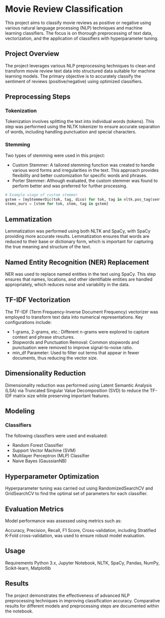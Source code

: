# Movie Review Classification
This project aims to classify movie reviews as positive or negative using various natural language processing (NLP) techniques and machine learning classifiers. The focus is on thorough preprocessing of text data, vectorization, and the application of classifiers with hyperparameter tuning.

## Project Overview
The project leverages various NLP preprocessing techniques to clean and transform movie review text data into structured data suitable for machine learning models. The primary objective is to accurately classify the sentiment of reviews (positive/negative) using optimized classifiers.

## Preprocessing Steps

### Tokenization
Tokenization involves splitting the text into individual words (tokens). This step was performed using the NLTK tokenizer to ensure accurate separation of words, including handling punctuation and special characters.

### Stemming
Two types of stemming were used in this project:

- Custom Stemmer: A tailored stemming function was created to handle various word forms and irregularities in the text. This approach provides flexibility and better customization for specific words and phrases.
- Porter Stemmer: Although evaluated, the custom stemmer was found to perform better and was preferred for further processing.

```python
# Example usage of custom stemmer
gstem = [myStemmerDic(tok, tag, dico) for tok, tag in nltk.pos_tag(sent)]
stems_ours = [stem for tok, stem, tag in gstem]
```

## Lemmatization
Lemmatization was performed using both NLTK and SpaCy, with SpaCy providing more accurate results. Lemmatization ensures that words are reduced to their base or dictionary form, which is important for capturing the true meaning and structure of the text.

## Named Entity Recognition (NER) Replacement
NER was used to replace named entities in the text using SpaCy. This step ensures that names, locations, and other identifiable entities are handled appropriately, which reduces noise and variability in the data.

## TF-IDF Vectorization
The TF-IDF (Term Frequency-Inverse Document Frequency) vectorizer was employed to transform text data into numerical representations. Key configurations include:

- 1-grams, 2-grams, etc.: Different n-grams were explored to capture context and phrase structures.
- Stopwords and Punctuation Removal: Common stopwords and punctuation were removed to improve signal-to-noise ratio.
- min_df Parameter: Used to filter out terms that appear in fewer documents, thus reducing the vector size.
## Dimensionality Reduction
Dimensionality reduction was performed using Latent Semantic Analysis (LSA) via Truncated Singular Value Decomposition (SVD) to reduce the TF-IDF matrix size while preserving important features.

## Modeling

### Classifiers
The following classifiers were used and evaluated:

- Random Forest Classifier
- Support Vector Machine (SVM)
- Multilayer Perceptron (MLP) Classifier
- Naive Bayes (GaussianNB)

## Hyperparameter Optimization
Hyperparameter tuning was carried out using RandomizedSearchCV and GridSearchCV to find the optimal set of parameters for each classifier.

## Evaluation Metrics
Model performance was assessed using metrics such as:

Accuracy,
Precision,
Recall,
F1 Score,
Cross-validation, including Stratified K-Fold cross-validation, was used to ensure robust model evaluation.

## Usage
Requirements
Python 3.x,
Jupyter Notebook,
NLTK,
SpaCy,
Pandas,
NumPy,
Scikit-learn,
Matplotlib

## Results

The project demonstrates the effectiveness of advanced NLP preprocessing techniques in improving classification accuracy. Comparative results for different models and preprocessing steps are documented within the notebook.
